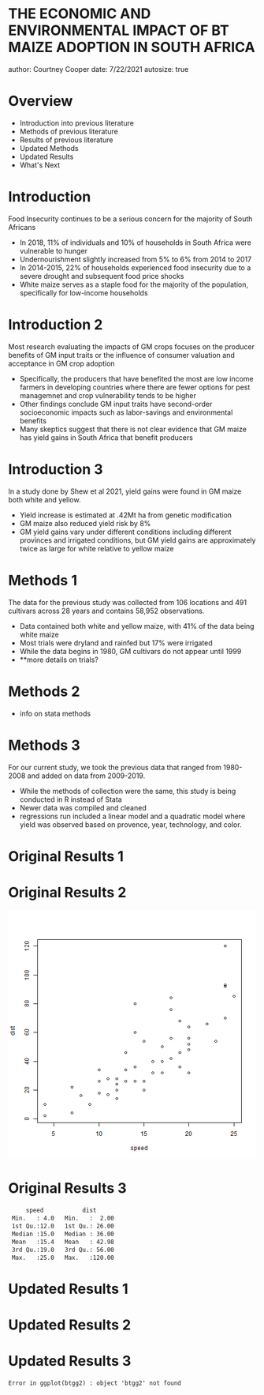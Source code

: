 THE ECONOMIC AND ENVIRONMENTAL IMPACT OF BT MAIZE ADOPTION IN SOUTH AFRICA
========================================================
author: Courtney Cooper
date: 7/22/2021
autosize: true



Overview
========================================================

- Introduction into previous literature
- Methods of previous literature
- Results of previous literature
- Updated Methods
- Updated Results
- What's Next

Introduction
========================================================

Food Insecurity continues to be a serious concern for the majority of South Africans

- In 2018, 11% of individuals and 10% of households in South Africa were vulnerable to hunger
- Undernourishment slightly increased from 5% to 6% from 2014 to 2017
- In 2014-2015, 22% of households experienced food insecurity due to a severe drought and subsequent food price shocks
- White maize serves as a staple food for the majority of the population, specifically for low-income households

Introduction 2
========================================================

Most research evaluating the impacts of GM crops focuses on the producer benefits of GM input traits or the influence of consumer valuation and acceptance in GM crop adoption

- Specifically, the producers that have benefited the most are low income farmers in developing countries where there are fewer options for pest managemnet and crop vulnerability tends to be higher 
- Other findings conclude GM input traits have second-order socioeconomic impacts such as labor-savings and environmental benefits
- Many skeptics suggest that there is not clear evidence that GM maize has yield gains in South Africa that benefit producers

Introduction 3
========================================================

In a study done by Shew et al 2021, yield gains were found in GM maize both white and yellow.

- Yield increase is estimated at .42Mt ha from genetic modification
- GM maize also reduced yield risk by 8%
- GM yield gains vary under different conditions including different provinces and irrigated conditions, but GM yield gains are approximately twice as large for white relative to yellow maize

Methods 1
========================================================

The data for the previous study was collected from 106 locations and 491 cultivars across 28 years and contains 58,952 observations.

- Data contained both white and yellow maize, with 41% of the data being white maize
- Most trials were dryland and rainfed but 17% were irrigated
- While the data begins in 1980, GM cultivars do not appear until 1999
- **more details on trials?

Methods 2
========================================================

- info on stata methods

Methods 3
========================================================

For our current study, we took the previous data that ranged from 1980-2008 and added on data from 2009-2019.

- While the methods of collection were the same, this study is being conducted in R instead of Stata
- Newer data was compiled and cleaned
- regressions run included a linear model and a quadratic model where yield was observed based on provence, year, technology, and color. 


Original Results 1
========================================================



Original Results 2
========================================================

![plot of chunk unnamed-chunk-2](maizepresentation-figure/unnamed-chunk-2-1.png)

Original Results 3
========================================================


```
     speed           dist       
 Min.   : 4.0   Min.   :  2.00  
 1st Qu.:12.0   1st Qu.: 26.00  
 Median :15.0   Median : 36.00  
 Mean   :15.4   Mean   : 42.98  
 3rd Qu.:19.0   3rd Qu.: 56.00  
 Max.   :25.0   Max.   :120.00  
```

Updated Results 1
========================================================



Updated Results 2
========================================================



Updated Results 3
========================================================






```
Error in ggplot(btgg2) : object 'btgg2' not found
```

